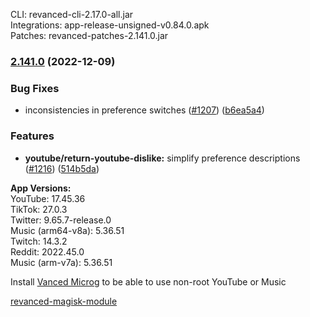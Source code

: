 CLI: revanced-cli-2.17.0-all.jar  
Integrations: app-release-unsigned-v0.84.0.apk  
Patches: revanced-patches-2.141.0.jar  

### [2.141.0](https://github.com/revanced/revanced-patches/compare/v2.140.0...v2.141.0) (2022-12-09)
### Bug Fixes
* inconsistencies in preference switches ([#1207](https://github.com/revanced/revanced-patches/issues/1207)) ([b6ea5a4](https://github.com/revanced/revanced-patches/commit/b6ea5a43b3eec6a06c7514cd79569b97a2b7d333))
### Features
* **youtube/return-youtube-dislike:** simplify preference descriptions ([#1216](https://github.com/revanced/revanced-patches/issues/1216)) ([514b5da](https://github.com/revanced/revanced-patches/commit/514b5da9a7de6f8d0b0d00ec6269f836df3e9333))

  
**App Versions:**  
YouTube: 17.45.36  
TikTok: 27.0.3  
Twitter: 9.65.7-release.0  
Music (arm64-v8a): 5.36.51  
Twitch: 14.3.2  
Reddit: 2022.45.0  
Music (arm-v7a): 5.36.51  

Install [Vanced Microg](https://github.com/TeamVanced/VancedMicroG/releases) to be able to use non-root YouTube or Music  

[revanced-magisk-module](https://github.com/j-hc/revanced-magisk-module)  
